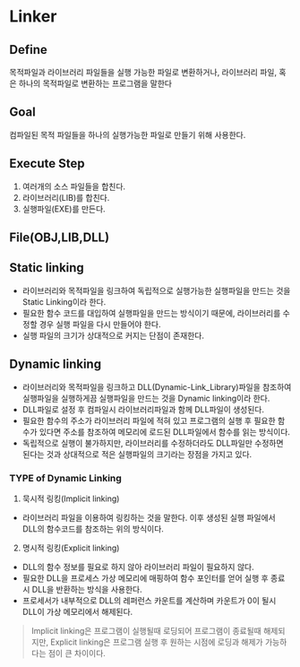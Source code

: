 # Linker

## Define
목적파일과 라이브러리 파일들을 실행 가능한 파일로 변환하거나, 라이브러리 파일, 혹은 하나의 목적파일로 변환하는 프로그램을 말한다

## Goal
컴파일된 목적 파일들을 하나의 실행가능한 파일로 만들기 위해 사용한다.

## Execute Step
1. 여러개의 소스 파일들을 합친다.
2. 라이브러리(LIB)를 합친다.
3. 실행파일(EXE)를 만든다.

## File(OBJ,LIB,DLL)

## Static linking
- 라이브러리와 목적파일을 링크하여 독립적으로 실행가능한 실행파일을 만드는 것을 Static Linking이라 한다.
- 필요한 함수 코드를 대입하여 실행파일을 만드는 방식이기 때문에, 라이브러리를 수정할 경우 실행 파일을 다시 만들어야 한다.
- 실행 파일의 크기가 상대적으로 커지는 단점이 존재한다.

## Dynamic linking
- 라이브러리와 목적파일을 링크하고 DLL(Dynamic-Link_Library)파일을 참조하여 실행파일을 실행하게끔 실행파일을 만드는 것을 Dynamic linking이라 한다.
- DLL파일로 설정 후 컴파일시 라이브러리파일과 함께 DLL파일이 생성된다.
- 필요한 함수의 주소가 라이브러리 파일에 적혀 있고 프로그램의 실행 후 필요한 함수가 있다면 주소를 참조하여 메모리에 로드된 DLL파일에서 함수를 읽는 방식이다.
- 독립적으로 실행이 불가하지만, 라이브러리를 수정하더라도 DLL파일만 수정하면 된다는 것과 상대적으로 적은 실행파일의 크기라는 장점을 가지고 있다.

### TYPE of Dynamic Linking
1. 묵시적 링킹(Implicit linking)
- 라이브러리 파일을 이용하여 링킹하는 것을 말한다. 이후 생성된 실행 파일에서 DLL의 함수코드를 참조하는 위의 방식이다.

2. 명시적 링킹(Explicit linking)
- DLL의 함수 정보를 필요로 하지 않아 라이브러리 파일이 필요하지 않다.
- 필요한 DLL을 프로세스 가상 메모리에 매핑하여 함수 포인터를 얻어 실행 후 종료시 DLL을 반환하는 방식을 사용한다.
- 프로세서가 내부적으로 DLL의 레퍼런스 카운트를 계산하며 카운트가 0이 될시 DLL이 가상 메모리에서 해제된다.
> Implicit linking은 프로그램이 실행될때 로딩되어 프로그램이 종료될때 해제되지만, Explicit linking은 프로그램 실행 후 원하는 시점에 로딩과 해제가 가능하다는 점이 큰 차이이다.

